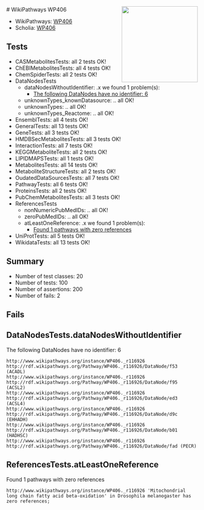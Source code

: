 <img style="float: right; width: 200px" src="https://upload.wikimedia.org/wikipedia/commons/thumb/8/83/Wplogo_with_text_500.png/640px-Wplogo_with_text_500.png" />
# WikiPathways WP406

* WikiPathways: [WP406](https://new.wikipathways.org/pathways/WP406)
* Scholia: [WP406](https://scholia.toolforge.org/wikipathways/WP406)
## Tests
* CASMetabolitesTests: all 2 tests OK!
* ChEBIMetabolitesTests: all 4 tests OK!
* ChemSpiderTests: all 2 tests OK!
* DataNodesTests
    * dataNodesWithoutIdentifier: .x we found 1 problem(s):
        * [The following DataNodes have no identifier: 6](#d2d32fa5)
    * unknownTypes_knownDatasource: .. all OK!
    * unknownTypes: .. all OK!
    * unknownTypes_Reactome: .. all OK!
* EnsemblTests: all 4 tests OK!
* GeneralTests: all 13 tests OK!
* GeneTests: all 3 tests OK!
* HMDBSecMetabolitesTests: all 3 tests OK!
* InteractionTests: all 7 tests OK!
* KEGGMetaboliteTests: all 2 tests OK!
* LIPIDMAPSTests: all 1 tests OK!
* MetabolitesTests: all 14 tests OK!
* MetaboliteStructureTests: all 2 tests OK!
* OudatedDataSourcesTests: all 7 tests OK!
* PathwayTests: all 6 tests OK!
* ProteinsTests: all 2 tests OK!
* PubChemMetabolitesTests: all 3 tests OK!
* ReferencesTests
    * nonNumericPubMedIDs: .. all OK!
    * zeroPubMedIDs: .. all OK!
    * atLeastOneReference: .x we found 1 problem(s):
        * [Found 1 pathways with zero references](#35eb778e)
* UniProtTests: all 5 tests OK!
* WikidataTests: all 13 tests OK!


## Summary

* Number of test classes: 20
* Number of tests: 100
* Number of assertions: 200
* Number of fails: 2

## Fails

<a name="d2d32fa5" />

## DataNodesTests.dataNodesWithoutIdentifier

The following DataNodes have no identifier: 6
```
http://www.wikipathways.org/instance/WP406._r116926 http://rdf.wikipathways.org/Pathway/WP406._r116926/DataNode/f53 (ACADL)
http://www.wikipathways.org/instance/WP406._r116926 http://rdf.wikipathways.org/Pathway/WP406._r116926/DataNode/f95 (ACSL2)
http://www.wikipathways.org/instance/WP406._r116926 http://rdf.wikipathways.org/Pathway/WP406._r116926/DataNode/ed3 (ACSL4)
http://www.wikipathways.org/instance/WP406._r116926 http://rdf.wikipathways.org/Pathway/WP406._r116926/DataNode/d9c (EHHADH)
http://www.wikipathways.org/instance/WP406._r116926 http://rdf.wikipathways.org/Pathway/WP406._r116926/DataNode/b01 (HADHSC)
http://www.wikipathways.org/instance/WP406._r116926 http://rdf.wikipathways.org/Pathway/WP406._r116926/DataNode/fad (PECR)
```

<a name="35eb778e" />

## ReferencesTests.atLeastOneReference

Found 1 pathways with zero references
```
http://www.wikipathways.org/instance/WP406._r116926 'Mitochondrial long chain fatty acid beta-oxidation' in Drosophila melanogaster has zero references; 
```

